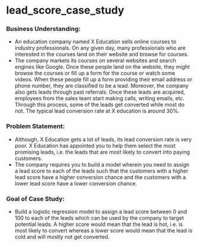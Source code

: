 # lead_score_case_study

### Business Understanding:
- An education company named X Education sells online courses to industry professionals. On any given day, many professionals who are interested in the courses land on their website and browse for courses. 
- The company markets its courses on several websites and search engines like Google. Once these people land on the website, they might browse the courses or fill up a form for the course or watch some videos. When these people fill up a form providing their email address or phone number, they are classified to be a lead. Moreover, the company also gets leads through past referrals. Once these leads are acquired, employees from the sales team start making calls, writing emails, etc. Through this process, some of the leads get converted while most do not. The typical lead conversion rate at X education is around 30%.

### Problem Statement:
- Although, X Education gets a lot of leads, its lead conversion rate is very poor. X Education has appointed you to help them select the most promising leads, i.e. the leads that are most likely to convert into paying customers. 
- The company requires you to build a model wherein you need to assign a lead score to each of the leads such that the customers with a higher lead score have a higher conversion chance and the customers with a lower lead score have a lower conversion chance.

### Goal of Case Study:
- Build a logistic regression model to assign a lead score between 0 and 100 to each of the leads which can be used by the company to target potential leads. A higher score would mean that the lead is hot, i.e. is most likely to convert whereas a lower score would mean that the lead is cold and will mostly not get converted.
